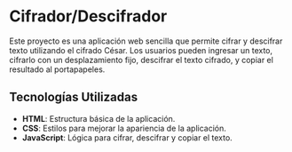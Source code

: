 # Cifrador/Descifrador

Este proyecto es una aplicación web sencilla que permite cifrar y descifrar texto utilizando el cifrado César. Los usuarios pueden ingresar un texto, cifrarlo con un desplazamiento fijo, descifrar el texto cifrado, y copiar el resultado al portapapeles.

## Tecnologías Utilizadas

- **HTML**: Estructura básica de la aplicación.
- **CSS**: Estilos para mejorar la apariencia de la aplicación.
- **JavaScript**: Lógica para cifrar, descifrar y copiar el texto.
